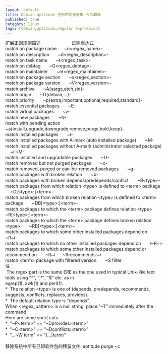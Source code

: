 ```yaml
---
layout: default
title: Debian-aptitude-正则匹配先收集-今后翻译
published: true
category: linux
tags: [debian,aptitude,regular expression]
---
```

<div id="detail" class="detail" style="line-height: 1.3;"><p><div>扩展正则规则描述 &nbsp; &nbsp; &nbsp; &nbsp; &nbsp; &nbsp; &nbsp; &nbsp; &nbsp; &nbsp; &nbsp; &nbsp; 正则表达式</div><div><div>match on package name &nbsp; &nbsp; &nbsp;~n&lt;regex_name&gt;-</div><div>match on description &nbsp; &nbsp; &nbsp; ~d&lt;regex_description&gt;-</div><div>match on task name &nbsp; &nbsp; &nbsp; ~t&lt;regex_task&gt;-</div><div>match on debtag &nbsp; &nbsp; &nbsp; ~G&lt;regex_debtag&gt;-</div><div>match on maintainer &nbsp; &nbsp; &nbsp; ~m&lt;regex_maintainer&gt;-</div><div>match on package section &nbsp; &nbsp; &nbsp; ~s&lt;regex_section&gt;-</div><div>match on package version &nbsp; &nbsp; &nbsp; ~V&lt;regex_version&gt;-</div><div>match archive &nbsp; &nbsp; &nbsp; ~A{sarge,etch,sid}-</div><div>match origin &nbsp; &nbsp; &nbsp; ~O{debian,…}-</div><div>match priority &nbsp; &nbsp; &nbsp; ~p{extra,important,optional,required,standard}-</div><div>match essential packages &nbsp; &nbsp; &nbsp; ~E-</div><div>match virtual packages &nbsp; &nbsp; &nbsp; ~v-</div><div>match new packages &nbsp; &nbsp; &nbsp; ~N-</div><div>match with pending action &nbsp; &nbsp; &nbsp; ~a{install,upgrade,downgrade,remove,purge,hold,keep}-</div><div>match installed packages &nbsp; &nbsp; &nbsp; ~i-</div><div>match installed packages with A-mark (auto installed package) &nbsp; &nbsp; &nbsp; ~M-</div><div>match installed packages without A-mark (administrator selected package) &nbsp; &nbsp; &nbsp; ~i!~M-</div><div>match installed and upgradable packages &nbsp; &nbsp; &nbsp; ~U-</div><div>match removed but not purged packages &nbsp; &nbsp; &nbsp; ~c-</div><div>match removed, purged or can-be-removed packages &nbsp; &nbsp; &nbsp; ~g-</div><div>match packages with broken relation &nbsp; &nbsp; &nbsp; ~b-</div><div>match packages with broken depends/predepends/conflict &nbsp; &nbsp; &nbsp; ~B&lt;type&gt;-</div><div>match packages from which relation &lt;type&gt; is defined to &lt;term&gt; package &nbsp; &nbsp; &nbsp; ~D[&lt;type&gt;:]&lt;term&gt;-</div><div>match packages from which broken relation &lt;type&gt; is defined to &lt;term&gt; package &nbsp; &nbsp; &nbsp; ~DB[&lt;type&gt;:]&lt;term&gt;-</div><div>match packages to which the &lt;term&gt; package defines relation &lt;type&gt; &nbsp; &nbsp; &nbsp; ~R[&lt;type&gt;:]&lt;term&gt;-</div><div>match packages to which the &lt;term&gt; package defines broken relation &lt;type&gt; &nbsp; &nbsp; &nbsp; ~RB[&lt;type&gt;:]&lt;term&gt;-</div><div>match packages to which some other installed packages depend on &nbsp; &nbsp; &nbsp; ~R~i-</div><div>match packages to which no other installed packages depend on &nbsp; &nbsp; &nbsp; !~R~i-</div><div>match packages to which some other installed packages depend or recommend on &nbsp; &nbsp; &nbsp; ~R~i &nbsp; &nbsp; &nbsp;~Rrecommends:~i-</div><div>match &lt;term&gt; package with filtered version &nbsp; &nbsp; &nbsp; ~S filter <br>注：<br>&nbsp;The regex part is the same ERE as the one used in typical Unix-like text tools using "^", ".*", "$" etc. as in<br>egrep(1), awk(1) and perl(1).<br>*&nbsp; The relation &lt;type&gt; is one of (depends, predepends, recommends, suggests, conflicts, replaces, provides).<br>*&nbsp; The default relation type is "depends".<br>When &lt;regex_pattern&gt; is a null string, place "~T" immediately after the command<br>Here are some short cuts.<br>*&nbsp; "~P&lt;term&gt;" == "~Dprovides:&lt;term&gt;"<br>*&nbsp; "~C&lt;term&gt;" == "~Dconflicts:&lt;term&gt;"<br>*&nbsp; "…~W term" == "(…|term)"<br><br>移除系统中所有已卸软件包的残留文件&nbsp; aptitude purge ~c<br></div></div></p></div>
